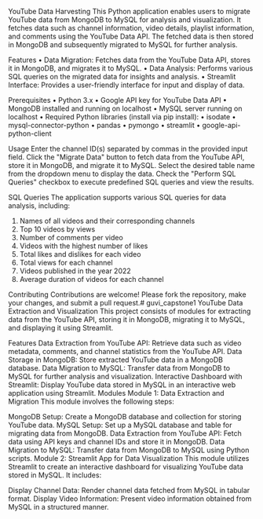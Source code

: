 YouTube Data Harvesting
This Python application enables users to migrate YouTube data from MongoDB to MySQL for analysis and visualization. 
It fetches data such as channel information, video details, playlist information, and comments using the YouTube Data API. 
The fetched data is then stored in MongoDB and subsequently migrated to MySQL for further analysis.

Features
•	Data Migration: Fetches data from the YouTube Data API, stores it in MongoDB, and migrates it to MySQL.
•	Data Analysis: Performs various SQL queries on the migrated data for insights and analysis.
•	Streamlit Interface: Provides a user-friendly interface for input and display of data.

Prerequisites
•	Python 3.x
•	Google API key for YouTube Data API
•	MongoDB installed and running on localhost
•	MySQL server running on localhost
•	Required Python libraries (install via pip install):
          •	isodate
          •	mysql-connector-python
          •	pandas
          •	pymongo
          •	streamlit
          •	google-api-python-client

Usage
Enter the channel ID(s) separated by commas in the provided input field.
Click the "Migrate Data" button to fetch data from the YouTube API, store it in MongoDB, and migrate it to MySQL.
Select the desired table name from the dropdown menu to display the data.
Check the "Perform SQL Queries" checkbox to execute predefined SQL queries and view the results.

SQL Queries
The application supports various SQL queries for data analysis, including:
  1.	Names of all videos and their corresponding channels
  2.	Top 10 videos by views
  3.	Number of comments per video
  4.	Videos with the highest number of likes
  5.	Total likes and dislikes for each video
  6.	Total views for each channel
  7.	Videos published in the year 2022
  8.	Average duration of videos for each channel

Contributing
Contributions are welcome! Please fork the repository, make your changes, and submit a pull request.# guvi_capstone1
YouTube Data Extraction and Visualization
This project consists of modules for extracting data from the YouTube API, storing it in MongoDB, migrating it to MySQL, and displaying it using Streamlit.

Features
Data Extraction from YouTube API: Retrieve data such as video metadata, comments, and channel statistics from the YouTube API.
Data Storage in MongoDB: Store extracted YouTube data in a MongoDB database.
Data Migration to MySQL: Transfer data from MongoDB to MySQL for further analysis and visualization.
Interactive Dashboard with Streamlit: Display YouTube data stored in MySQL in an interactive web application using Streamlit.
Modules
Module 1: Data Extraction and Migration
This module involves the following steps:

MongoDB Setup: Create a MongoDB database and collection for storing YouTube data.
MySQL Setup: Set up a MySQL database and table for migrating data from MongoDB.
Data Extraction from YouTube API: Fetch data using API keys and channel IDs and store it in MongoDB.
Data Migration to MySQL: Transfer data from MongoDB to MySQL using Python scripts.
Module 2: Streamlit App for Data Visualization
This module utilizes Streamlit to create an interactive dashboard for visualizing YouTube data stored in MySQL. It includes:

Display Channel Data: Render channel data fetched from MySQL in tabular format.
Display Video Information: Present video information obtained from MySQL in a structured manner.
